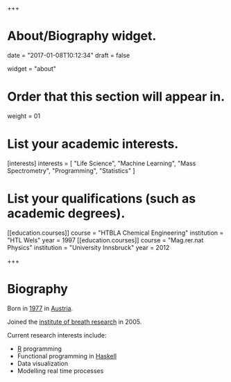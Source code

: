 +++
# About/Biography widget.

date = "2017-01-08T10:12:34"
draft = false

widget = "about"

# Order that this section will appear in.
weight = 01

# List your academic interests.
[interests]
  interests = [
    "Life Science",
    "Machine Learning",
    "Mass Spectrometry",
    "Programming",
    "Statistics"
  ]

# List your qualifications (such as academic degrees).
[[education.courses]]
  course = "HTBLA Chemical Engineering"
  institution = "HTL Wels"
  year = 1997
[[education.courses]]
  course = "Mag.rer.nat Physics"
  institution = "University Innsbruck"
  year = 2012

+++

# Biography

Born in [1977](https://en.wikipedia.org/wiki/1977) in
[Austria](https://en.wikipedia.org/wiki/austria). 

Joined the [institute of breath
research](https://www.uibk.ac.at/breath-research/) in 2005. 

Current research interests include:

  - [R](https://www.r-project.org/) programming
  - Functional programming in [Haskell](https://www.haskell.org/)
  - Data visualization
  - Modelling real time processes


